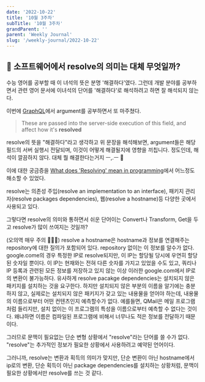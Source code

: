 ```yaml
---
date: '2022-10-22'
title: '10월 3주차'
subTitle: '10월 3주차'
grandParent: ''
parent: 'Weekly Journal'
slug: '/weekly-journal/2022-10-22'
---
```


## 📌 소프트웨어에서 resolve의 의미는 대체 무엇일까?

수능 영어를 공부할 때 이 녀석의 뜻은 분명 '해결하다'였다. 그런데 개발 분야를 공부하면서 관련 영어 문서에 이녀석의 단어를 '해결하다'로 해석하려고 하면 잘 해석되지 않는다.

이번에 [GraphQL](https://www.apollographql.com/blog/graphql/basics/the-anatomy-of-a-graphql-query/)에서 argument를 공부하면서 또 마주쳤다.

> These are passed into the server-side execution of this field, and affect how it's **resolved**

resolve의 뜻을 "해결하다"라고 생각하고 위 문장을 해석해보면, argument들은 해당 필드의 서버 실행시 전달되며, 이것이 어떻게 해결될지에 영향을 끼칩니다. 정도인데, 해석이 깔끔하지 않다. 대체 뭘 해결한다는거지 ㅡ,.ㅡ 🤯

이에 대한 궁금증을 [What does 'Resolving' mean in programming](https://softwareengineering.stackexchange.com/questions/302404/what-does-resolving-mean-in-programing)에서 어느정도 해소할 수 있었다.

resolve는 의존성 주입(resolve an implementation to an interface), 패키지 관리자(resolve packages dependencies), 웹(resolve a hostname)등 다양한 곳에서 사용되고 있다.

그렇다면 resolve의 의미와 통하면서 쉬운 단어이는 Convert나 Transform, Get을 두고 resolve가 많이 쓰여지는 것일까?

(오의역 매우 주의 🙇🏻‍♂️) resolve a hostname은 hostname과 정보를 연결해주는 repository에 대한 질의가 포함되어 있다. repository 없이는 이 정보를 알수가 없다. google.come의 경우 특정한 IP로 resolve되지만, 이 IP는 할당될 당시에 우연히 할당된 숫자일 뿐이다. 이 IP는 현재와는 전혀 다른 숫자를 가지고 있었을 수도 있고, 쿼리나 IP 등록과 관련된 모든 정보를 저장하고 있지 않는 이상 이러한 google.com에서 IP로의 변환이 불가능하다. 유사하게 resolve pacakge dependencies는 설치되지 않은 패키지를 설치하는 것을 요구한다. 하지만 설치되지 않은 부분의 이름을 알기에는 충분하지 않고, 실제로는 설치되지 않은 패키지가 갖고 있는 내용물을 얻어야 하는데, 내용물의 이름으로부터 어떤 컨텐츠인지 예측할수가 없다. 예를들면, QMail은 메일 프로그램처럼 들리지만, 설치 없이는 이 프로그램의 특성을 이름으로부터 예측할 수 없다는 것이다. 왜냐하면 이름은 컴파일된 프로그램에 비해서 너무나도 적은 정보를 전달하기 때문이다.

그러므로 문맥이 필요없는 단순 변형 상황에서 "resolve"라는 단어를 쓸 수가 없다. "resolve"는 추가적인 정보가 필요한 상황에서 사용하려고 예약된 언어이다.

그러니까, resolve는 변환과 획득의 의미가 맞지만, 단순 변환이 아닌 hostname에서 ip로의 변환, 단순 획득이 아닌 package dependencies를 설치하는 상황처럼, 문맥이 필요한 상황에서만 resolve를 쓰는 것 같다.
